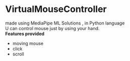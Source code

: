 # VirtualMouseController
 made using MediaPipe ML Solutions , in Python language 
 <br>
 U can control mouse just by using your hand.
 <br>
 <B> Features provided </B>
 - moving mouse
 - click
 - scroll
